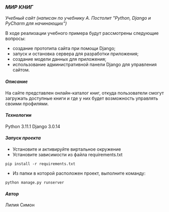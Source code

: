### _МИР КНИГ_

_Учебный сайт (написан по учебнику А. Постолит "Python, 
Django и PyCharm для начинающих")_

В ходе реализации учебного примера будут рассмотрены следующие вопросы:
- создание прототипа сайта при помощи Django;
- запуск и остановка сервера для разработки приложения;
- создание модели данных для приложения;
- использование административной панели Django для управления сайтом.

#### _Описание_

На сайте представлен онлайн-каталог книг, откуда пользователи смогут загружать 
доступные книги и где у них будет возможность управлять своими профилями.

#### _Технологии_

Python 3.11.1
Django 3.0.14

#### _Запуск проекта_

- Установите и активируйте виртальное окружение
- Установите зависимости из файла requirements.txt

```
pip install -r requirements.txt
```

- Из папки в которой расположен проект, выполните команду:

```
python manage.py runserver
```

#### _Автор_

Лилия Симон

